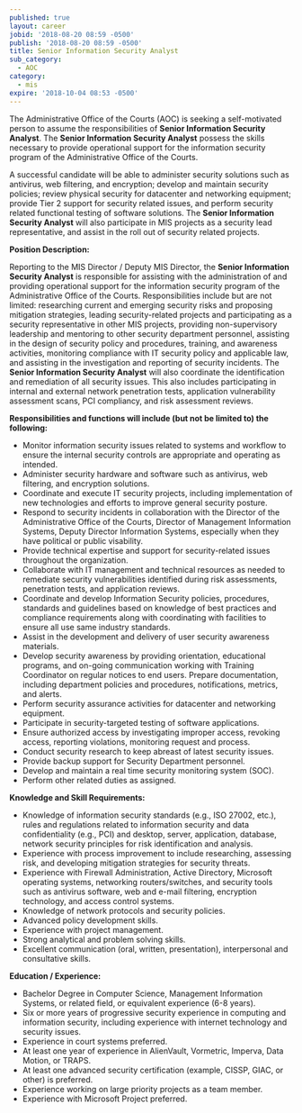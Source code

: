 ```yaml
---
published: true
layout: career
jobid: '2018-08-20 08:59 -0500'
publish: '2018-08-20 08:59 -0500'
title: Senior Information Security Analyst
sub_category:
  - AOC
category:
  - mis
expire: '2018-10-04 08:53 -0500'
---
```

The Administrative Office of the Courts (AOC) is seeking a self-motivated person to assume the responsibilities of **Senior Information Security Analyst**.  The **Senior Information Security Analyst** possess the skills necessary to provide operational support for the information security program of the Administrative Office of the Courts.  

A successful candidate will be able to administer security solutions such as antivirus, web filtering, and encryption; develop and maintain security policies; review physical security for datacenter and networking equipment; provide Tier 2 support for security related issues, and perform security related functional testing of software solutions. The **Senior Information Security Analyst** will also participate in MIS projects as a security lead representative, and assist in the roll out of security related projects.  


**Position Description:**

Reporting to the MIS Director / Deputy MIS Director, the **Senior Information Security Analyst** is responsible for assisting with the administration of and providing operational support for the information security program of the Administrative Office of the Courts.  Responsibilities include but are not limited: researching current and emerging security risks and proposing mitigation strategies, leading security-related projects and participating as a security representative in other MIS projects, providing non-supervisory leadership and mentoring to other security department personnel, assisting in the design of security policy and procedures, training, and awareness activities, monitoring compliance with IT security policy and applicable law, and assisting in the investigation and reporting of security incidents. The **Senior Information Security Analyst** will also coordinate the identification and remediation of all security issues.  This also includes participating in internal and external network penetration tests, application vulnerability assessment scans, PCI compliancy, and risk assessment reviews.   



**Responsibilities and functions will include (but not be limited to) the following:**

- Monitor information security issues related to systems and workflow to ensure the internal security controls are appropriate and operating as intended. 
- Administer security hardware and software such as antivirus, web filtering, and encryption solutions.
- Coordinate and execute IT security projects, including implementation of new technologies and efforts to improve general security posture. 
- Respond to security incidents in collaboration with the Director of the Administrative Office of the Courts, Director of Management Information Systems, Deputy Director Information Systems, especially when they have political or public visability. 
- Provide technical expertise and support for security-related issues throughout the organization.
- Collaborate with IT management and technical resources as needed to remediate security vulnerabilities identified during risk assessments, penetration tests, and application reviews. 
- Coordinate and develop Information Security policies, procedures, standards and guidelines based on knowledge of best practices and compliance requirements along with coordinating with facilities to ensure all use same industry standards.
- Assist in the development and delivery of user security awareness materials.
- Develop security awareness by providing orientation, educational programs, and on-going communication working with Training Coordinator on regular notices to end users. Prepare documentation, including department policies and procedures, notifications, metrics, and alerts. 
- Perform security assurance activities for datacenter and networking equipment.
- Participate in security-targeted testing of software applications.
- Ensure authorized access by investigating improper access, revoking access, reporting violations, monitoring request and process.
- Conduct security research to keep abreast of latest security issues. 
- Provide backup support for Security Department personnel.
- Develop and maintain a real time security monitoring system (SOC).
- Perform other related duties as assigned. 


**Knowledge and Skill Requirements:**

- Knowledge of information security standards (e.g., ISO 27002, etc.), rules and regulations related to information security and data confidentiality (e.g., PCI) and desktop, server, application, database, network security principles for risk identification and analysis. 
- Experience with process improvement to include researching, assessing risk, and developing mitigation strategies for security threats.
- Experience with Firewall Administration, Active Directory, Microsoft operating systems, networking routers/switches, and security tools such as antivirus software, web and e-mail filtering, encryption technology, and access control systems.  
- Knowledge of network protocols and security policies.
- Advanced policy development skills.
- Experience with project management.
- Strong analytical and problem solving skills. 
- Excellent communication (oral, written, presentation), interpersonal and consultative skills. 


**Education / Experience:**

- Bachelor Degree in Computer Science, Management Information Systems, or related field, or equivalent experience (6-8 years).  
- Six or more years of progressive security experience in computing and information security, including experience with internet technology and security issues.  
- Experience in court systems preferred. 
- At least one year of experience in AlienVault, Vormetric, Imperva, Data Motion, or TRAPS. 
- At least one advanced security certification (example, CISSP, GIAC, or other) is preferred.
- Experience working on large priority projects as a team member. 
- Experience with Microsoft Project preferred.
